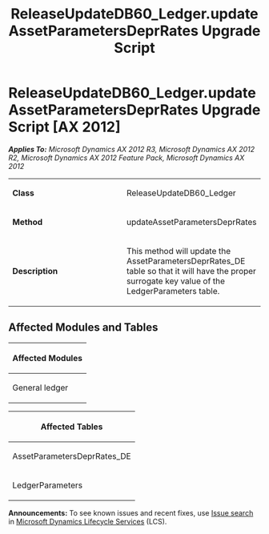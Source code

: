 ﻿---
title: ReleaseUpdateDB60_Ledger.updateAssetParametersDeprRates Upgrade Script
TOCTitle: ReleaseUpdateDB60_Ledger.updateAssetParametersDeprRates Upgrade Script
ms:assetid: c4f56a64-112b-edfc-dd8d-9cdaf39f926b
ms:mtpsurl: https://msdn.microsoft.com/en-us/library/JJ719514(v=AX.60)
ms:contentKeyID: 49711082
ms.date: 05/18/2015
mtps_version: v=AX.60
---

# ReleaseUpdateDB60\_Ledger.updateAssetParametersDeprRates Upgrade Script [AX 2012]


_**Applies To:** Microsoft Dynamics AX 2012 R3, Microsoft Dynamics AX 2012 R2, Microsoft Dynamics AX 2012 Feature Pack, Microsoft Dynamics AX 2012_

<table>
<colgroup>
<col style="width: 50%" />
<col style="width: 50%" />
</colgroup>
<tbody>
<tr class="odd">
<td><p><strong>Class</strong></p></td>
<td><p>ReleaseUpdateDB60_Ledger</p></td>
</tr>
<tr class="even">
<td><p><strong>Method</strong></p></td>
<td><p>updateAssetParametersDeprRates</p></td>
</tr>
<tr class="odd">
<td><p><strong>Description</strong></p></td>
<td><p>This method will update the AssetParametersDeprRates_DE table so that it will have the proper surrogate key value of the LedgerParameters table.</p></td>
</tr>
</tbody>
</table>


## Affected Modules and Tables

<table>
<colgroup>
<col style="width: 100%" />
</colgroup>
<thead>
<tr class="header">
<th><p>Affected Modules</p></th>
</tr>
</thead>
<tbody>
<tr class="odd">
<td><p>General ledger</p></td>
</tr>
</tbody>
</table>


<table>
<colgroup>
<col style="width: 100%" />
</colgroup>
<thead>
<tr class="header">
<th><p>Affected Tables</p></th>
</tr>
</thead>
<tbody>
<tr class="odd">
<td><p>AssetParametersDeprRates_DE</p></td>
</tr>
<tr class="even">
<td><p>LedgerParameters</p></td>
</tr>
</tbody>
</table>

  
**Announcements:** To see known issues and recent fixes, use [Issue search](http://go.microsoft.com/fwlink/?linkid=389258) in [Microsoft Dynamics Lifecycle Services](http://go.microsoft.com/fwlink/?linkid=306505) (LCS).

